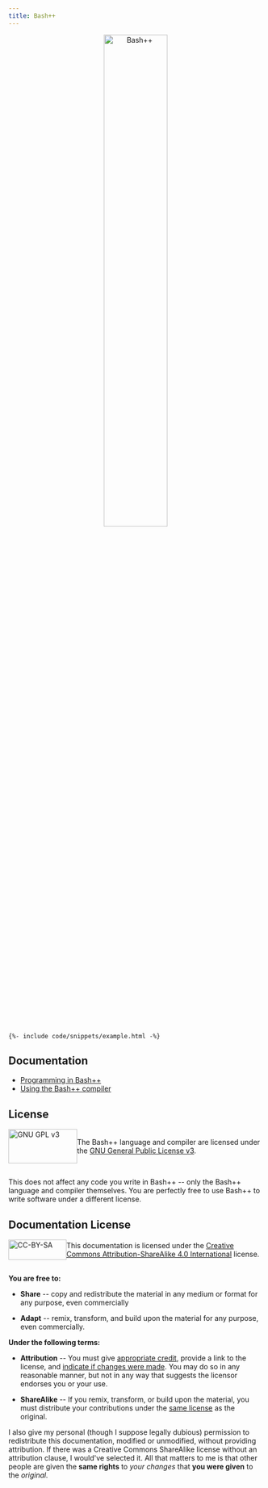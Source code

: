 ```yaml
---
title: Bash++
---
```


<style>
	.page-content {
		padding: 0 0 !important;
	}
</style>

<div style="text-align: center;">
<img src="https://bpp.sh/banner-transparent-inverted-cropped.webp" alt="Bash++" style="width: 50%;">
</div>

<div class="highlight"><pre class="highlight"><code>
{%- include code/snippets/example.html -%}
</code></pre></div>

## Documentation

 - [Programming in Bash++](language.md)
 - [Using the Bash++ compiler](compiler.md)

## License

<div style="display: flex; align-items: center; padding-bottom: 1em;">
	<div style="width: 200px;">
		<img src="https://www.gnu.org/graphics/gplv3-with-text-136x68.png" alt="GNU GPL v3" style="width: 136px; height: 68px;">
	</div>
	<div>
		The Bash++ language and compiler are licensed under the
		<a href="https://www.gnu.org/licenses/gpl-3.0.html">GNU General Public License v3</a>.
	</div>
</div>

This does not affect any code you write in Bash++ -- only the Bash++ language and compiler themselves. You are perfectly free to use Bash++ to write software under a different license.

## Documentation License

<div style="display: flex; align-items: center; padding-bottom: 1em;">
	<div style="width: 200px;">
		<img src="https://licensebuttons.net/l/by-sa/3.0/88x31.png" alt="CC-BY-SA" style="width: 115px; height: 40px;">
	</div>
	<div>
		This documentation is licensed under the
		<a href="https://creativecommons.org/licenses/by-sa/4.0/">Creative Commons Attribution-ShareAlike 4.0 International</a> license.
	</div>
</div>

**You are free to:**

 - **Share** -- copy and redistribute the material in any medium or format for any purpose, even commercially

 - **Adapt** -- remix, transform, and build upon the material for any purpose, even commercially.

**Under the following terms:**

 - **Attribution** -- You must give [appropriate credit](https://creativecommons.org/licenses/by-sa/4.0/#ref-appropriate-credit), provide a link to the license, and [indicate if changes were made](https://creativecommons.org/licenses/by-sa/4.0/#ref-indicate-changes). You may do so in any reasonable manner, but not in any way that suggests the licensor endorses you or your use.

 - **ShareAlike** -- If you remix, transform, or build upon the material, you must distribute your contributions under the [same license](https://creativecommons.org/licenses/by-sa/4.0/#ref-same-license) as the original.

I also give my personal (though I suppose legally dubious) permission to redistribute this documentation, modified or unmodified, without providing attribution. If there was a Creative Commons ShareAlike license without an attribution clause, I would've selected it. All that matters to me is that other people are given the **same rights** to *your changes* that **you were given** to the *original.*

